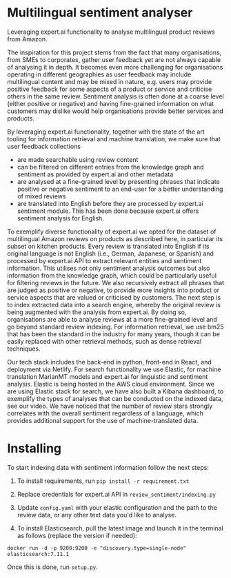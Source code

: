 # Multilingual sentiment analyser

Leveraging expert.ai functionality to analyse multilingual product reviews from Amazon.

The inspiration for this project stems from the fact that many organisations, from SMEs to corporates, gather user feedback yet are not always capable of analysing it in depth. It becomes even more challenging for organisations operating in different geographies as user feedback may include multilingual content and may be mixed in nature, e.g. users may provide positive feedback for some aspects of a product or service and criticise others in the same review. Sentiment analysis is often done at a coarse level (either positive or negative) and having fine-grained information on what customers may dislike would help organisations provide better services and products.

By leveraging expert.ai functionality, together with the state of the art tooling for information retrieval and machine translation, we make sure that user feedback collections

* are made searchable using review content
* can be filtered on different entries from the knowledge graph and sentiment as provided by expert.ai and other metadata
* are analysed at a fine-grained level by presenting phrases that indicate positive or negative sentiment to an end-user for a better understanding of mixed reviews
* are translated into English before they are processed by expert.ai sentiment module. This has been done because expert.ai offers sentiment analysis for English.

To exemplify diverse functionality of expert.ai we opted for the dataset of multilingual Amazon reviews on products as described here, in particular its subset on kitchen products. Every review is translated into English if its original language is not English (i.e., German, Japanese, or Spanish) and processed by expert.ai API to extract relevant entities and sentiment information. This utilises not only sentiment analysis outcomes but also information from the knowledge graph, which could be particularly useful for filtering reviews in the future. We also recursively extract all phrases that are judged as positive or negative, to provide more insights into product or service aspects that are valued or criticised by customers. The next step is to index extracted data into a search engine, whereby the original review is being augmented with the analysis from expert.ai. By doing so, organisations are able to analyse reviews at a more fine-grained level and go beyond standard review indexing. For information retrieval, we use bm25 that has been the standard in the industry for many years, though it can be easily replaced with other retrieval methods, such as dense retrieval techniques.

Our tech stack includes the back-end in python, front-end in React, and deployment via Netlify. For search functionality we use Elastic, for machine translation MarianMT models and expert.ai for linguistic and sentiment analysis. Elastic is being hosted in the AWS cloud environment. Since we are using Elastic stack for search, we have also built a Kibana dashboard, to exemplify the types of analyses that can be conducted on the indexed data, see our video. We have noticed that the number of review stars strongly correlates with the overall sentiment regardless of a language, which provides additional support for the use of machine-translated data.

# Installing

To start indexing data with sentiment information follow the next steps:

1. To install requirements, run `pip install -r requirement.txt`

2. Replace credentials for expert.ai API in `review_sentiment/indexing.py`

3. Update `config.yaml` with your elastic configuration and the path to the review data, or any other text data you'd like to analyse.

4. To install Elasticsearch, pull the latest image and launch it in the terminal as follows (replace the version if needed):

`docker run -d -p 9200:9200 -e "discovery.type=single-node" elasticsearch:7.11.1`

Once this is done, run `setup.py`.